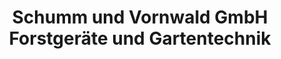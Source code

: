 ---
title: "Schumm und Vornwald GmbH Forstgeräte und Gartentechnik"
url: /bad-brueckenau/schumm-und-vornwald-gmbh-forstgeraete-und-gartentechnik/
shop: Garten-Center
---